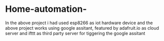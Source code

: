 # Home-automation-

In the above project i had used esp8266 as iot hardware device and the above project works using google assitant, featured by adafruit.io as cloud server and ifttt as third party server for tiggering the google assitant
